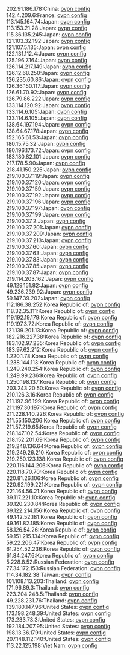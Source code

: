 202.91.186.178:China: [ovpn config](vpn/202_91_186_178.ovpn)  
142.4.209.6:France: [ovpn config](vpn/142_4_209_6.ovpn)  
113.145.164.74:Japan: [ovpn config](vpn/113_145_164_74.ovpn)  
113.153.21.28:Japan: [ovpn config](vpn/113_153_21_28.ovpn)  
115.36.135.245:Japan: [ovpn config](vpn/115_36_135_245.ovpn)  
121.103.32.192:Japan: [ovpn config](vpn/121_103_32_192.ovpn)  
121.107.5.135:Japan: [ovpn config](vpn/121_107_5_135.ovpn)  
122.131.112.4:Japan: [ovpn config](vpn/122_131_112_4.ovpn)  
125.196.7.164:Japan: [ovpn config](vpn/125_196_7_164.ovpn)  
126.114.217.149:Japan: [ovpn config](vpn/126_114_217_149.ovpn)  
126.12.68.250:Japan: [ovpn config](vpn/126_12_68_250.ovpn)  
126.235.60.86:Japan: [ovpn config](vpn/126_235_60_86.ovpn)  
126.36.150.117:Japan: [ovpn config](vpn/126_36_150_117.ovpn)  
126.61.70.92:Japan: [ovpn config](vpn/126_61_70_92.ovpn)  
126.79.86.222:Japan: [ovpn config](vpn/126_79_86_222.ovpn)  
133.114.120.92:Japan: [ovpn config](vpn/133_114_120_92.ovpn)  
133.114.6.105:Japan: [ovpn config](vpn/133_114_6_105.ovpn)  
133.114.6.105:Japan: [ovpn config](vpn/133_114_6_105.ovpn)  
138.64.197.194:Japan: [ovpn config](vpn/138_64_197_194.ovpn)  
138.64.67.178:Japan: [ovpn config](vpn/138_64_67_178.ovpn)  
152.165.61.53:Japan: [ovpn config](vpn/152_165_61_53.ovpn)  
180.15.75.32:Japan: [ovpn config](vpn/180_15_75_32.ovpn)  
180.196.173.72:Japan: [ovpn config](vpn/180_196_173_72.ovpn)  
183.180.82.101:Japan: [ovpn config](vpn/183_180_82_101.ovpn)  
217.178.5.90:Japan: [ovpn config](vpn/217_178_5_90.ovpn)  
218.41.150.225:Japan: [ovpn config](vpn/218_41_150_225.ovpn)  
219.100.37.119:Japan: [ovpn config](vpn/219_100_37_119.ovpn)  
219.100.37.120:Japan: [ovpn config](vpn/219_100_37_120.ovpn)  
219.100.37.159:Japan: [ovpn config](vpn/219_100_37_159.ovpn)  
219.100.37.192:Japan: [ovpn config](vpn/219_100_37_192.ovpn)  
219.100.37.196:Japan: [ovpn config](vpn/219_100_37_196.ovpn)  
219.100.37.197:Japan: [ovpn config](vpn/219_100_37_197.ovpn)  
219.100.37.199:Japan: [ovpn config](vpn/219_100_37_199.ovpn)  
219.100.37.2:Japan: [ovpn config](vpn/219_100_37_2.ovpn)  
219.100.37.201:Japan: [ovpn config](vpn/219_100_37_201.ovpn)  
219.100.37.209:Japan: [ovpn config](vpn/219_100_37_209.ovpn)  
219.100.37.213:Japan: [ovpn config](vpn/219_100_37_213.ovpn)  
219.100.37.60:Japan: [ovpn config](vpn/219_100_37_60.ovpn)  
219.100.37.63:Japan: [ovpn config](vpn/219_100_37_63.ovpn)  
219.100.37.83:Japan: [ovpn config](vpn/219_100_37_83.ovpn)  
219.100.37.85:Japan: [ovpn config](vpn/219_100_37_85.ovpn)  
219.100.37.87:Japan: [ovpn config](vpn/219_100_37_87.ovpn)  
219.114.203.162:Japan: [ovpn config](vpn/219_114_203_162.ovpn)  
49.129.151.82:Japan: [ovpn config](vpn/49_129_151_82.ovpn)  
49.236.239.92:Japan: [ovpn config](vpn/49_236_239_92.ovpn)  
59.147.39.202:Japan: [ovpn config](vpn/59_147_39_202.ovpn)  
112.186.38.252:Korea Republic of: [ovpn config](vpn/112_186_38_252.ovpn)  
118.32.35.111:Korea Republic of: [ovpn config](vpn/118_32_35_111.ovpn)  
119.192.19.179:Korea Republic of: [ovpn config](vpn/119_192_19_179.ovpn)  
119.197.3.72:Korea Republic of: [ovpn config](vpn/119_197_3_72.ovpn)  
121.139.201.13:Korea Republic of: [ovpn config](vpn/121_139_201_13.ovpn)  
182.216.227.38:Korea Republic of: [ovpn config](vpn/182_216_227_38.ovpn)  
183.102.97.235:Korea Republic of: [ovpn config](vpn/183_102_97_235.ovpn)  
183.97.62.212:Korea Republic of: [ovpn config](vpn/183_97_62_212.ovpn)  
1.220.1.78:Korea Republic of: [ovpn config](vpn/1_220_1_78.ovpn)  
1.238.144.113:Korea Republic of: [ovpn config](vpn/1_238_144_113.ovpn)  
1.249.240.254:Korea Republic of: [ovpn config](vpn/1_249_240_254.ovpn)  
1.249.99.236:Korea Republic of: [ovpn config](vpn/1_249_99_236.ovpn)  
1.250.198.137:Korea Republic of: [ovpn config](vpn/1_250_198_137.ovpn)  
203.243.20.50:Korea Republic of: [ovpn config](vpn/203_243_20_50.ovpn)  
210.126.3.16:Korea Republic of: [ovpn config](vpn/210_126_3_16.ovpn)  
211.192.96.199:Korea Republic of: [ovpn config](vpn/211_192_96_199.ovpn)  
211.197.30.197:Korea Republic of: [ovpn config](vpn/211_197_30_197.ovpn)  
211.228.140.226:Korea Republic of: [ovpn config](vpn/211_228_140_226.ovpn)  
211.55.150.206:Korea Republic of: [ovpn config](vpn/211_55_150_206.ovpn)  
211.57.219.65:Korea Republic of: [ovpn config](vpn/211_57_219_65.ovpn)  
218.147.102.54:Korea Republic of: [ovpn config](vpn/218_147_102_54.ovpn)  
218.152.201.69:Korea Republic of: [ovpn config](vpn/218_152_201_69.ovpn)  
219.248.136.64:Korea Republic of: [ovpn config](vpn/219_248_136_64.ovpn)  
219.249.26.210:Korea Republic of: [ovpn config](vpn/219_249_26_210.ovpn)  
219.250.123.138:Korea Republic of: [ovpn config](vpn/219_250_123_138.ovpn)  
220.116.144.206:Korea Republic of: [ovpn config](vpn/220_116_144_206.ovpn)  
220.118.70.70:Korea Republic of: [ovpn config](vpn/220_118_70_70.ovpn)  
220.81.26.106:Korea Republic of: [ovpn config](vpn/220_81_26_106.ovpn)  
220.92.199.221:Korea Republic of: [ovpn config](vpn/220_92_199_221.ovpn)  
221.164.56.21:Korea Republic of: [ovpn config](vpn/221_164_56_21.ovpn)  
39.117.221.10:Korea Republic of: [ovpn config](vpn/39_117_221_10.ovpn)  
39.120.230.84:Korea Republic of: [ovpn config](vpn/39_120_230_84.ovpn)  
39.122.214.156:Korea Republic of: [ovpn config](vpn/39_122_214_156.ovpn)  
49.142.52.181:Korea Republic of: [ovpn config](vpn/49_142_52_181.ovpn)  
49.161.82.185:Korea Republic of: [ovpn config](vpn/49_161_82_185.ovpn)  
58.126.54.26:Korea Republic of: [ovpn config](vpn/58_126_54_26.ovpn)  
59.151.215.134:Korea Republic of: [ovpn config](vpn/59_151_215_134.ovpn)  
59.22.206.47:Korea Republic of: [ovpn config](vpn/59_22_206_47.ovpn)  
61.254.52.236:Korea Republic of: [ovpn config](vpn/61_254_52_236.ovpn)  
61.84.247.6:Korea Republic of: [ovpn config](vpn/61_84_247_6.ovpn)  
5.228.8.52:Russian Federation: [ovpn config](vpn/5_228_8_52.ovpn)  
77.34.172.153:Russian Federation: [ovpn config](vpn/77_34_172_153.ovpn)  
114.34.182.38:Taiwan: [ovpn config](vpn/114_34_182_38.ovpn)  
101.108.113.203:Thailand: [ovpn config](vpn/101_108_113_203.ovpn)  
171.96.89.3:Thailand: [ovpn config](vpn/171_96_89_3.ovpn)  
223.204.248.5:Thailand: [ovpn config](vpn/223_204_248_5.ovpn)  
49.228.231.76:Thailand: [ovpn config](vpn/49_228_231_76.ovpn)  
139.180.147.96:United States: [ovpn config](vpn/139_180_147_96.ovpn)  
173.198.248.39:United States: [ovpn config](vpn/173_198_248_39.ovpn)  
173.233.73.3:United States: [ovpn config](vpn/173_233_73_3.ovpn)  
192.184.207.95:United States: [ovpn config](vpn/192_184_207_95.ovpn)  
198.13.36.179:United States: [ovpn config](vpn/198_13_36_179.ovpn)  
207.148.112.140:United States: [ovpn config](vpn/207_148_112_140.ovpn)  
113.22.125.198:Viet Nam: [ovpn config](vpn/113_22_125_198.ovpn)  
